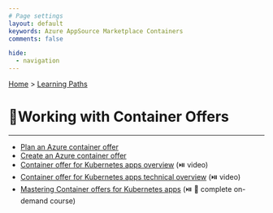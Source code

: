 ```yaml
---
# Page settings
layout: default
keywords: Azure AppSource Marketplace Containers
comments: false

hide:
  - navigation
---
```


[Home](../index.md) > [Learning Paths](./index.md)

# 🚦Working with Container Offers

---

- [Plan an Azure container offer](https://learn.microsoft.com/en-us/azure/marketplace/marketplace-containers)
- [Create an Azure container offer](https://learn.microsoft.com/en-us/azure/marketplace/marketplace-containers)
- [Container offer for Kubernetes apps overview](../container/index.md#container-offer-for-kubernetes-apps-overview) (⏯️ video)
- [Container offer for Kubernetes apps technical overview](../container/index.md#container-offer-technical-overview) (⏯️ video)
- [Mastering Container offers for Kubernetes apps](../container/index.md) (⏯️ 🧪 complete on-demand course)
